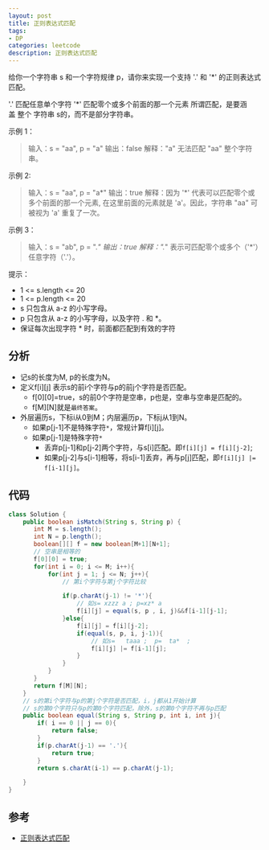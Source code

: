 ```yaml
---
layout: post
title: 正则表达式匹配
tags:
- DP
categories: leetcode
description: 正则表达式匹配
---
```

给你一个字符串 s 和一个字符规律 p，请你来实现一个支持 '.' 和 '*' 的正则表达式匹配。

'.' 匹配任意单个字符
'*' 匹配零个或多个前面的那一个元素
所谓匹配，是要涵盖 整个 字符串 s的，而不是部分字符串。


示例 1：

>输入：s = "aa", p = "a"
>输出：false
>解释："a" 无法匹配 "aa" 整个字符串。

示例 2:

>输入：s = "aa", p = "a*"
>输出：true
>解释：因为 '*' 代表可以匹配零个或多个前面的那一个元素, 在这里前面的元素就是 'a'。因此，字符串 "aa" 可被视为 'a' 重复了一次。

示例 3：

>输入：s = "ab", p = ".*"
>输出：true
>解释：".*" 表示可匹配零个或多个（'*'）任意字符（'.'）。

提示：

- 1 <= s.length <= 20
- 1 <= p.length <= 20
- s 只包含从 a-z 的小写字母。
- p 只包含从 a-z 的小写字母，以及字符 . 和 *。
- 保证每次出现字符 * 时，前面都匹配到有效的字符

## 分析

- 记s的长度为M, p的长度为N。
- 定义f[i][j] 表示s的前i个字符与p的前j个字符是否匹配。
  - f[0][0]=true，s的前0个字符是空串，p也是，空串与空串是匹配的。
  - f[M][N]就是`最终答案`。
- 外层遍历s，下标i从0到M；内层遍历p，下标j从1到N。
  - 如果p[j-1]不是特殊字符`*`，常规计算f[i][j]。
  - 如果p[j-1]是特殊字符`*`
    - 丢弃p[j-1]和p[j-2]两个字符，与s[i]匹配。即`f[i][j] = f[i][j-2]`;
    - 如果p[j-2]与s[i-1]相等，将s[i-1]丢弃，再与p[j]匹配，即`f[i][j] |= f[i-1][j]`。

## 代码
```java
class Solution {
    public boolean isMatch(String s, String p) {
       int M = s.length();
       int N = p.length();
       boolean[][] f = new boolean[M+1][N+1];
       // 空串是相等的
       f[0][0] = true;
       for(int i = 0; i <= M; i++){
           for(int j = 1; j <= N; j++){
               // 第i个字符与第j个字符比较

               if(p.charAt(j-1) != '*'){
                   // 如s= xzzz a ; p=xz* a
                   f[i][j] = equal(s, p , i, j)&&f[i-1][j-1];
               }else{
                   f[i][j] = f[i][j-2];
                   if(equal(s, p, i, j-1)){
                       // 如s=   taaa ;  p=  ta*  ;
                       f[i][j] |= f[i-1][j];
                   }
               }
           }
       }
       return f[M][N];
    }
    // s的第i个字符与p的第j个字符是否匹配，i，j都从1开始计算
    // s的第0个字符只与p的第0个字符匹配，除外，s的第0个字符不再与p匹配
    public boolean equal(String s, String p, int i, int j){
        if( i == 0 || j == 0){
            return false;
        }
        if(p.charAt(j-1) == '.'){
            return true;
        }
        return s.charAt(i-1) == p.charAt(j-1);

    }
}
```


## 参考
- [正则表达式匹配](https://leetcode.cn/problems/regular-expression-matching/)
